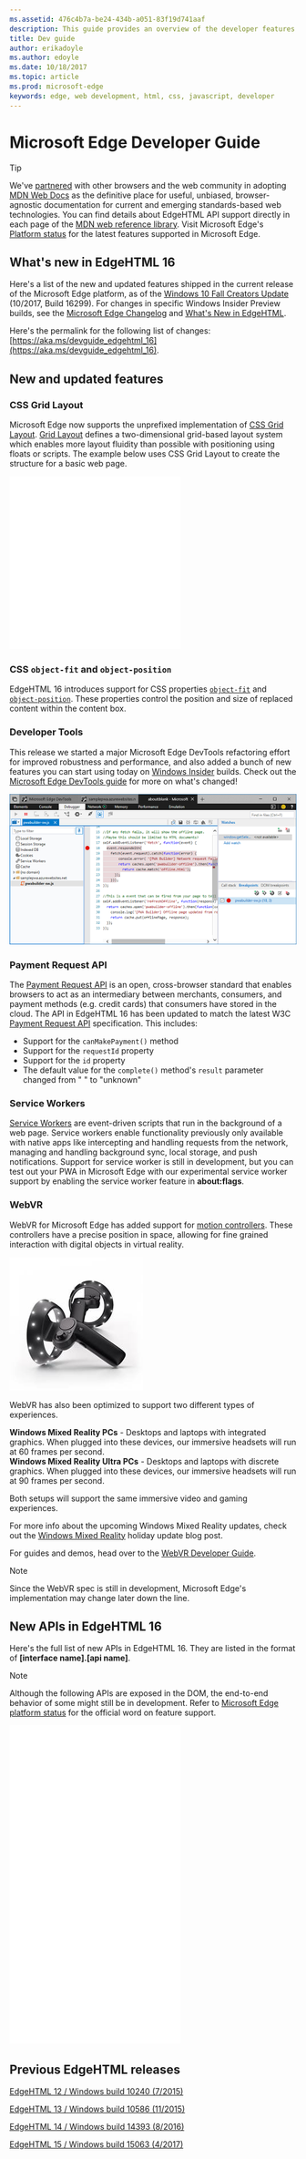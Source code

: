```yaml
---
ms.assetid: 476c4b7a-be24-434b-a051-83f19d741aaf
description: This guide provides an overview of the developer features and standards included in Microsoft Edge.
title: Dev guide
author: erikadoyle
ms.author: edoyle
ms.date: 10/18/2017
ms.topic: article
ms.prod: microsoft-edge
keywords: edge, web development, html, css, javascript, developer
---
```


# Microsoft Edge Developer Guide

> [!TIP]
> We've [partnered](https://blogs.windows.com/msedgedev/2017/10/18/documenting-web-together-mdn-web-docs/) with other browsers and the web community in adopting [MDN Web Docs](https://developer.mozilla.org/) as the definitive place for useful, unbiased, browser-agnostic documentation for current and emerging standards-based web technologies. You can find details about EdgeHTML API support directly in each page of the [MDN web reference library](https://developer.mozilla.org/docs/Web). Visit Microsoft Edge's [Platform status](https://developer.microsoft.com/microsoft-edge/platform/status/?q=edge%3AShipped%20edge%3APrefixed%20edge%3A'Preview%20Release) for the latest features supported in Microsoft Edge. 


## What's new in EdgeHTML 16

Here's a list of the new and updated features shipped in the current release of the Microsoft Edge platform, as of the [Windows 10 Fall Creators Update](https://blogs.windows.com/windowsexperience/2017/10/17/whats-new-windows-10-fall-creators-update/) (10/2017, Build 16299). For changes in specific Windows Insider Preview builds, see the [Microsoft Edge Changelog](https://developer.microsoft.com/microsoft-edge/platform/changelog/) and [What's New in EdgeHTML](./dev-guide/whats-new.md).
 
Here's the permalink for the following list of changes: [https://aka.ms/devguide_edgehtml_16](https://aka.ms/devguide_edgehtml_16).

## New and updated features

### CSS Grid Layout

Microsoft Edge now supports the unprefixed implementation of [CSS Grid Layout](http://www.w3.org/TR/css-grid-1/). [Grid Layout](https://developer.mozilla.org/docs/Web/CSS/CSS_Grid_Layout) defines a two-dimensional grid-based layout system which enables more layout fluidity than possible with positioning using floats or scripts. The example below uses CSS Grid Layout to create the structure for a basic web page.


<iframe height='303' scrolling='no' title='CSS Grid Layout' src='//codepen.io/MicrosoftEdgeDocumentation/embed/mMQqZX/?height=303&theme-id=23761&default-tab=css,result&embed-version=2' frameborder='no' allowtransparency='true' allowfullscreen='true'>See the Pen <a href='https://codepen.io/MicrosoftEdgeDocumentation/pen/mMQqZX/'>CSS Grid Layout</a> by Microsoft Edge Docs (<a href='https://codepen.io/MicrosoftEdgeDocumentation'>@MicrosoftEdgeDocumentation</a>) on <a href='https://codepen.io'>CodePen</a>.
</iframe>


### CSS `object-fit` and `object-position`

EdgeHTML 16 introduces support for CSS properties [`object-fit`](https://developer.mozilla.org/docs/Web/CSS/object-fit) and [`object-position`](https://developer.mozilla.org/docs/Web/CSS/object-position).  These properties control the position and size of replaced content within the content box.  

### Developer Tools

This release we started a major Microsoft Edge DevTools refactoring effort for improved robustness and performance, and also added a bunch of new features you can start using today on [Windows Insider](https://insider.windows.com/) builds.  Check out the [Microsoft Edge DevTools guide](./devtools-guide/whats-new.md) for more on what's changed!

![Experimental service worker debugging support in DevTools](./devtools-guide/media/debugger_sw_inspect.png)

### Payment Request API

The [Payment Request API](./dev-guide/device/payment-request-api.md) is an open, cross-browser standard that enables browsers to act as an intermediary between merchants, consumers, and payment methods (e.g. credit cards) that consumers have stored in the cloud.  The API in EdgeHTML 16 has been updated to match the latest W3C [Payment Request API](https://w3c.github.io/payment-request/) specification. This includes:
* Support for the `canMakePayment()` method
* Support for the `requestId` property
* Support for the `id` property
* The default value for the `complete()` method's `result` parameter changed from " " to "unknown"

### Service Workers

[Service Workers](http://www.w3.org/TR/service-workers-1/) are event-driven scripts that run in the background of a web page. Service workers enable functionality previously only available with native apps like intercepting and handling requests from the network, managing and handling background sync, local storage, and push notifications. Support for service worker is still in development, but you can test out your PWA in Microsoft Edge with our experimental service worker support by enabling the service worker feature in **about:flags**.

### WebVR
WebVR for Microsoft Edge has added support for [motion controllers](https://developer.microsoft.com/windows/mixed-reality/motion_controllers). These controllers have a precise position in space, allowing for fine grained interaction with digital objects in virtual reality.

![Motion controllers](./dev-guide/media/MotionControllers.jpg)

WebVR has also been optimized to support two different types of experiences.

**Windows Mixed Reality PCs** - Desktops and laptops with integrated graphics.  When plugged into these devices, our immersive headsets will run at 60 frames per second.  
**Windows Mixed Reality Ultra PCs** - Desktops and laptops with discrete graphics. When plugged into these devices, our immersive headsets will run at 90 frames per second.   
 
Both setups will support the same immersive video and gaming experiences. 
 
For more info about the upcoming Windows Mixed Reality updates, check out the [Windows Mixed Reality](https://blogs.windows.com/windowsexperience/2017/08/28/windows-mixed-reality-holiday-update/) holiday update blog post. 

For guides and demos, head over to the [WebVR Developer Guide](https://docs.microsoft.com/microsoft-edge/webvr/).

 > [!NOTE] 
 > Since the WebVR spec is still in development, Microsoft Edge's implementation may change later down the line.
 
## New APIs in EdgeHTML 16

Here's the full list of new APIs in EdgeHTML 16. They are listed in the format of **[interface name].[api name]**.

> [!NOTE] 
> Although the following APIs are exposed in the DOM, the end-to-end behavior of some might still be in development. Refer to  [Microsoft Edge platform status](https://developer.microsoft.com/en-us/microsoft-edge/platform/status/) for the official word on feature support.

<iframe height='559' scrolling='no' title='New APIs in EdgeHTML 16' src='//codepen.io/MicrosoftEdgeDocumentation/embed/jLGZZY/?height=559&theme-id=23761&default-tab=result&embed-version=2' frameborder='no' allowtransparency='true' allowfullscreen='true'>See the Pen <a href='https://codepen.io/MicrosoftEdgeDocumentation/pen/jLGZZY/'>New APIs in EdgeHTML 16</a> by Microsoft Edge Docs (<a href='https://codepen.io/MicrosoftEdgeDocumentation'>@MicrosoftEdgeDocumentation</a>) on <a href='https://codepen.io'>CodePen</a>.</iframe>
 
## Previous EdgeHTML releases
[EdgeHTML 12 / Windows build 10240 (7/2015)](https://aka.ms/devguide_edgehtml_12)

[EdgeHTML 13 / Windows build 10586 (11/2015)](https://aka.ms/devguide_edgehtml_13)

[EdgeHTML 14 / Windows build 14393 (8/2016)](https://aka.ms/devguide_edgehtml_14)

[EdgeHTML 15 / Windows build 15063 (4/2017)](https://aka.ms/devguide_edgehtml_15)